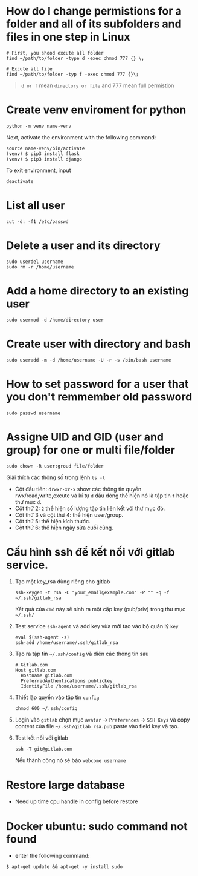 # How do I change permistions for a folder and all of its subfolders and files in one step in Linux
```
# First, you shood excute all folder
find ~/path/to/folder -type d -exec chmod 777 {} \;

# Excute all file
find ~/path/to/folder -typ f -exec chmod 777 {}\;
```
> `d or f` mean `directory or file` and 777 mean full permistion

# Create venv enviroment for python
```
python -m venv name-venv
```
Next, activate the environment with the following command:
```
source name-venv/bin/activate
(venv) $ pip3 install flask
(venv) $ pip3 install django
```
To exit environment, input
```
deactivate
```
# List all user
```
cut -d: -f1 /etc/passwd
```
# Delete a user and its directory
```
sudo userdel username
sudo rm -r /home/username
```
# Add a home directory to an existing user
```
sudo usermod -d /home/directory user
```
# Create user with directory and bash
```
sudo useradd -m -d /home/username -U -r -s /bin/bash username
```
# How to set password for a user that you don't remmember old password
```
sudo passwd username
```
# Assigne UID and GID (user and group) for one or multi file/folder
```
sudo chown -R user:groud file/folder
```
Giải thích các thông số trong lệnh `ls -l`
 - Cột đầu tiên: `drwxr-xr-x` show các thông tin quyền rwx/read,write,excute và kí tự `d` đầu dòng thể hiện nó là tập tin `f` hoặc thư mục `d`.
 - Cột thứ 2: `2` thể hiện số lượng tập tin liên kết với thư mục đó.
 - Cột thứ 3 và cột thứ 4: thể hiện user/group.
 - Cột thứ 5: thể hiện kích thước.
 - Cột thứ 6: thể hiện ngày sửa cuối cùng.

# Cấu hình ssh để kết nối với gitlab service.
1. Tạo một key_rsa dùng riêng cho gitlab
    ```
    ssh-keygen -t rsa -C "your_email@example.com" -P "" -q -f ~/.ssh/gitlab_rsa
    ```
    Kết quả của `cmd` này sẽ sinh ra một cặp key (pub/priv) trong thư mục `~/.ssh/`

2. Test service `ssh-agent` và add key vừa mới tạo vào bộ quản lý `key`
    ```
    eval $(ssh-agent -s)
    ssh-add /home/username/.ssh/gitlab_rsa
    ```

3. Tạo ra tập tin `~/.ssh/config` và điền các thông tin sau
    ```
    # Gitlab.com
    Host gitlab.com
      Hostname gitlab.com
      PreferredAuthentications publickey
      IdentityFile /home/username/.ssh/gitlab_rsa
    ```

4. Thiết lập quyền vào tập tin `config`
    ```
    chmod 600 ~/.ssh/config
    ```

5. Login vào `gitlab` chọn mục `avatar` -> `Preferences` -> `SSH Keys` và copy content của file `~/.ssh/gitlab_rsa.pub` paste vào field key và tạo.

6. Test kết nối với gitlab
    ```
    ssh -T git@gitlab.com
    ```
    Nếu thành công nó sẽ báo `webcome username`
    
# Restore large database
 - Need up time cpu handle in config before restore

# Docker ubuntu: sudo command not found
 - enter the following command:
```
$ apt-get update && apt-get -y install sudo
```
